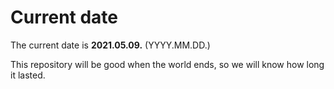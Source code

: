 # Current date

The current date is **2021.05.09.** (YYYY.MM.DD.)

This repository will be good when the world ends, so we will know how long it lasted.